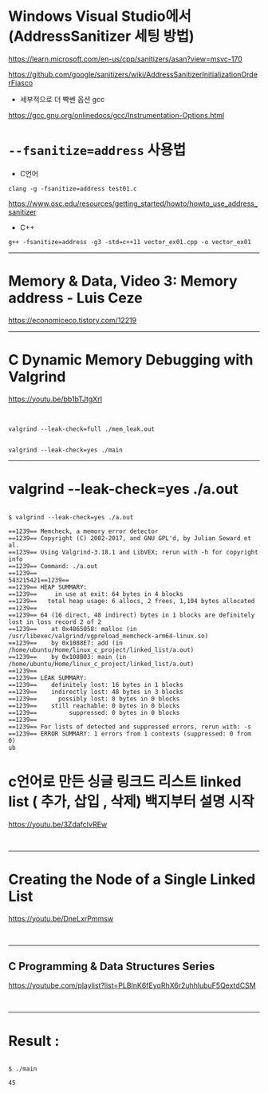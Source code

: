 # Windows Visual Studio에서 (AddressSanitizer 세팅 방법)

https://learn.microsoft.com/en-us/cpp/sanitizers/asan?view=msvc-170


https://github.com/google/sanitizers/wiki/AddressSanitizerInitializationOrderFiasco

- 세부적으로 더 빡쎈 옵션 gcc

https://gcc.gnu.org/onlinedocs/gcc/Instrumentation-Options.html

# ```--fsanitize=address``` 사용법

- C언어
```
clang -g -fsanitize=address test01.c
```
https://www.osc.edu/resources/getting_started/howto/howto_use_address_sanitizer

- C++
```
g++ -fsanitize=address -g3 -std=c++11 vector_ex01.cpp -o vector_ex01
```


<hr>

# Memory & Data, Video 3: Memory address - Luis Ceze

https://economiceco.tistory.com/12219

<hr>

# C Dynamic Memory Debugging with Valgrind

https://youtu.be/bb1bTJtgXrI


<br>

```
valgrind --leak-check=full ./mem_leak.out


valgrind --leak-check=yes ./main
```

<hr>

# valgrind --leak-check=yes ./a.out


```

$ valgrind --leak-check=yes ./a.out

==1239== Memcheck, a memory error detector
==1239== Copyright (C) 2002-2017, and GNU GPL'd, by Julian Seward et al.
==1239== Using Valgrind-3.18.1 and LibVEX; rerun with -h for copyright info
==1239== Command: ./a.out
==1239==
543215421==1239==
==1239== HEAP SUMMARY:
==1239==     in use at exit: 64 bytes in 4 blocks
==1239==   total heap usage: 6 allocs, 2 frees, 1,104 bytes allocated
==1239==
==1239== 64 (16 direct, 48 indirect) bytes in 1 blocks are definitely lost in loss record 2 of 2
==1239==    at 0x4865058: malloc (in /usr/libexec/valgrind/vgpreload_memcheck-arm64-linux.so)
==1239==    by 0x1088E7: add (in /home/ubuntu/Home/linux_c_project/linked_list/a.out)
==1239==    by 0x108B03: main (in /home/ubuntu/Home/linux_c_project/linked_list/a.out)
==1239==
==1239== LEAK SUMMARY:
==1239==    definitely lost: 16 bytes in 1 blocks
==1239==    indirectly lost: 48 bytes in 3 blocks
==1239==      possibly lost: 0 bytes in 0 blocks
==1239==    still reachable: 0 bytes in 0 blocks
==1239==         suppressed: 0 bytes in 0 blocks
==1239==
==1239== For lists of detected and suppressed errors, rerun with: -s
==1239== ERROR SUMMARY: 1 errors from 1 contexts (suppressed: 0 from 0)
ub
```

# c언어로 만든 싱글 링크드 리스트 linked list ( 추가, 삽입 , 삭제) 백지부터 설명 시작

https://youtu.be/3ZdafcIvREw

<br>

<hr>

# Creating the Node of a Single Linked List

https://youtu.be/DneLxrPmmsw

<br>

<hr>


## C Programming & Data Structures Series

https://youtube.com/playlist?list=PLBlnK6fEyqRhX6r2uhhlubuF5QextdCSM

<br>

<hr>

# Result :

```
  
$ ./main

45

```

